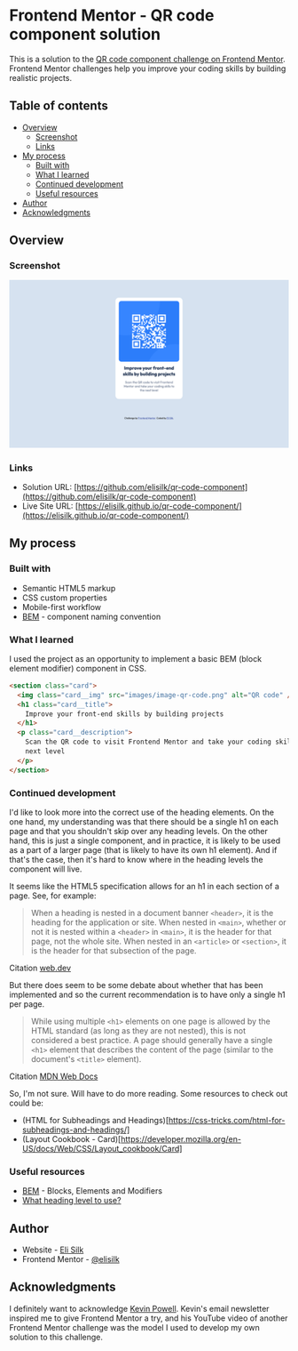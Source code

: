 # Frontend Mentor - QR code component solution

This is a solution to the [QR code component challenge on Frontend Mentor](https://www.frontendmentor.io/challenges/qr-code-component-iux_sIO_H). Frontend Mentor challenges help you improve your coding skills by building realistic projects.

## Table of contents

- [Overview](#overview)
  - [Screenshot](#screenshot)
  - [Links](#links)
- [My process](#my-process)
  - [Built with](#built-with)
  - [What I learned](#what-i-learned)
  - [Continued development](#continued-development)
  - [Useful resources](#useful-resources)
- [Author](#author)
- [Acknowledgments](#acknowledgments)

## Overview

### Screenshot

![](./screenshot.png)

### Links

- Solution URL: [https://github.com/elisilk/qr-code-component](https://github.com/elisilk/qr-code-component)
- Live Site URL: [https://elisilk.github.io/qr-code-component/](https://elisilk.github.io/qr-code-component/)

## My process

### Built with

- Semantic HTML5 markup
- CSS custom properties
- Mobile-first workflow
- [BEM](https://getbem.com/) - component naming convention

### What I learned

I used the project as an opportunity to implement a basic BEM (block element modifier) component in CSS.

```html
<section class="card">
  <img class="card__img" src="images/image-qr-code.png" alt="QR code" />
  <h1 class="card__title">
    Improve your front-end skills by building projects
  </h1>
  <p class="card__description">
    Scan the QR code to visit Frontend Mentor and take your coding skills to the
    next level
  </p>
</section>
```

### Continued development

I'd like to look more into the correct use of the heading elements. On the one hand, my understanding was that there should be a single h1 on each page and that you shouldn't skip over any heading levels. On the other hand, this is just a single component, and in practice, it is likely to be used as a part of a larger page (that is likely to have its own h1 element). And if that's the case, then it's hard to know where in the heading levels the component will live.

It seems like the HTML5 specification allows for an h1 in each section of a page. See, for example:

> When a heading is nested in a document banner `<header>`, it is the heading for the application or site. When nested in `<main>`, whether or not it is nested within a `<header>` in `<main>`, it is the header for that page, not the whole site. When nested in an `<article>` or `<section>`, it is the header for that subsection of the page.

Citation [web.dev](https://web.dev/learn/html/headings-and-sections#headings_h1-h6)

But there does seem to be some debate about whether that has been implemented and so the current recommendation is to have only a single h1 per page.

> While using multiple `<h1>` elements on one page is allowed by the HTML standard (as long as they are not nested), this is not considered a best practice. A page should generally have a single `<h1>` element that describes the content of the page (similar to the document's `<title>` element).

Citation [MDN Web Docs](https://developer.mozilla.org/en-US/docs/Web/HTML/Element/Heading_Elements#avoid_using_multiple_h1_elements_on_one_page)

So, I'm not sure. Will have to do more reading. Some resources to check out could be:

- (HTML for Subheadings and Headings)[https://css-tricks.com/html-for-subheadings-and-headings/]
- (Layout Cookbook - Card)[https://developer.mozilla.org/en-US/docs/Web/CSS/Layout_cookbook/Card]

### Useful resources

- [BEM](https://getbem.com/) - Blocks, Elements and Modifiers
- [What heading level to use?](https://developer.mozilla.org/en-US/docs/Web/HTML/Element/Heading_Elements)

## Author

- Website - [Eli Silk](https://github.com/elisilk)
- Frontend Mentor - [@elisilk](https://www.frontendmentor.io/profile/elisilk)

## Acknowledgments

I definitely want to acknowledge [Kevin Powell](https://www.kevinpowell.co/). Kevin's email newsletter inspired me to give Frontend Mentor a try, and his YouTube video of another Frontend Mentor challenge was the model I used to develop my own solution to this challenge.
